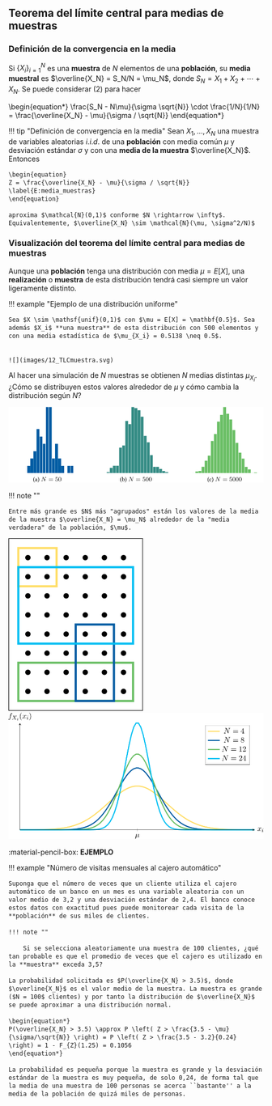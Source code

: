 ## Teorema del límite central para medias de muestras

### Definición de la convergencia en la media

Si $\{ X_i \}_{i=1}^N$ es una **muestra** de $N$ elementos de una **población**, su **media muestral** es $\overline{X_N} = S_N/N = \mu_N$, donde $S_N = X_1 + X_2 + \cdots + X_N$. Se puede considerar (2) para hacer 

\begin{equation*}
\frac{S_N - N\mu}{\sigma \sqrt{N}} \cdot \frac{1/N}{1/N} = \frac{\overline{X_N} - \mu}{\sigma / \sqrt{N}}
\end{equation*}

!!! tip "Definición de convergencia en la media"
    Sean $X_1, \ldots, X_N$ una muestra de variables aleatorias $i.i.d.$ de una **población** con media común $\mu$ y desviación estándar $\sigma$ y con una **media de la muestra** $\overline{X_N}$. Entonces

    \begin{equation}
    Z = \frac{\overline{X_N} - \mu}{\sigma / \sqrt{N}}
    \label{E:media_muestras}
    \end{equation}

    aproxima $\mathcal{N}(0,1)$ conforme $N \rightarrow \infty$. Equivalentemente, $\overline{X_N} \sim \mathcal{N}(\mu, \sigma^2/N)$

### Visualización del teorema del límite central para medias de muestras

Aunque una **población** tenga una distribución con media $\mu = E[X]$, una **realización** o **muestra** de esta distribución tendrá casi siempre un valor ligeramente distinto.

!!! example "Ejemplo de una distribución uniforme"

    Sea $X \sim \mathsf{unif}(0,1)$ con $\mu = E[X] = \mathbf{0.5}$. Sea además $X_i$ **una muestra** de esta distribución con 500 elementos y con una media estadística de $\mu_{X_i} = 0.5138 \neq 0.5$.


    ![](images/12_TLCmuestra.svg)

Al hacer una simulación de $N$ muestras se obtienen $N$ medias distintas $\mu_{X_i}$. ¿Cómo se distribuyen estos valores alrededor de $\mu$ y cómo cambia la distribución según $N$?

![](images/12_TLCmedias.svg)

!!! note ""

    Entre más grande es $N$ más "agrupados" están los valores de la media de la muestra $\overline{X_N} = \mu_N$ alrededor de la "media verdadera" de la población, $\mu$.


![](images/12_grupos_dots.svg)  ![](images/12_medias_muestras.svg) 

:material-pencil-box: **EJEMPLO**

!!! example "Número de visitas mensuales al cajero automático"

    Suponga que el número de veces que un cliente utiliza el cajero automático de un banco en un mes es una variable aleatoria con un valor medio de 3,2 y una desviación estándar de 2,4. El banco conoce estos datos con exactitud pues puede monitorear cada visita de la **población** de sus miles de clientes.

    !!! note ""
         
        Si se selecciona aleatoriamente una muestra de 100 clientes, ¿qué tan probable es que el promedio de veces que el cajero es utilizado en la **muestra** exceda 3,5? 

    La probabilidad solicitada es $P(\overline{X_N} > 3.5)$, donde $\overline{X_N}$ es el valor medio de la muestra. La muestra es grande ($N = 100$ clientes) y por tanto la distribución de $\overline{X_N}$ se puede aproximar a una distribución normal.

    \begin{equation*}
    P(\overline{X_N} > 3.5) \approx P \left( Z > \frac{3.5 - \mu}{\sigma/\sqrt{N}} \right) = P \left( Z > \frac{3.5 - 3.2}{0.24} \right) = 1 - F_{Z}(1.25) = 0.1056
    \end{equation*}

    La probabilidad es pequeña porque la muestra es grande y la desviación estándar de la muestra es muy pequeña, de solo 0,24, de forma tal que la media de una muestra de 100 personas se acerca ``bastante'' a la media de la población de quizá miles de personas.